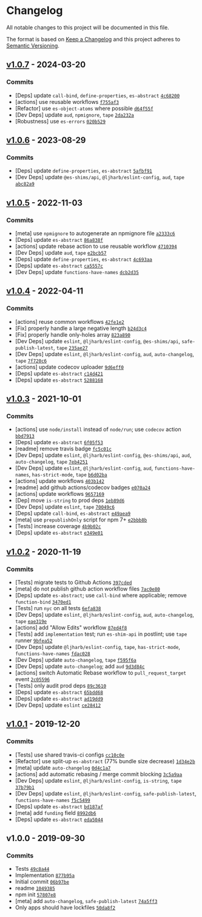 # Changelog

All notable changes to this project will be documented in this file.

The format is based on [Keep a Changelog](https://keepachangelog.com/en/1.0.0/)
and this project adheres to [Semantic Versioning](https://semver.org/spec/v2.0.0.html).

## [v1.0.7](https://github.com/es-shims/Array.prototype.reduce/compare/v1.0.6...v1.0.7) - 2024-03-20

### Commits

- [Deps] update `call-bind`, `define-properties`, `es-abstract` [`4c68200`](https://github.com/es-shims/Array.prototype.reduce/commit/4c68200a2ea24a919dfd3bd89c01953c34f85050)
- [actions] use reusable workflows [`f755af3`](https://github.com/es-shims/Array.prototype.reduce/commit/f755af3f6932130328b74c722bd4ff3db179eb7a)
- [Refactor] use `es-object-atoms` where possible [`d64f55f`](https://github.com/es-shims/Array.prototype.reduce/commit/d64f55f43784d01193858ab66b47cf7acbce6ee1)
- [Dev Deps] update `aud`, `npmignore`, `tape` [`2da232a`](https://github.com/es-shims/Array.prototype.reduce/commit/2da232a7dadedc545c5ebb89052f399f4e734748)
- [Robustness] use `es-errors` [`020b529`](https://github.com/es-shims/Array.prototype.reduce/commit/020b5296e26f15065ca0ac08ce565f47835e32c4)

## [v1.0.6](https://github.com/es-shims/Array.prototype.reduce/compare/v1.0.5...v1.0.6) - 2023-08-29

### Commits

- [Deps] update `define-properties`, `es-abstract` [`5afbf91`](https://github.com/es-shims/Array.prototype.reduce/commit/5afbf91e47c7be69e30237870d3bfbde32f092c3)
- [Dev Deps] update `@es-shims/api`, `@ljharb/eslint-config`, `aud`, `tape` [`abc82a9`](https://github.com/es-shims/Array.prototype.reduce/commit/abc82a9b428d695aba48b856221d1eb2c198d87b)

## [v1.0.5](https://github.com/es-shims/Array.prototype.reduce/compare/v1.0.4...v1.0.5) - 2022-11-03

### Commits

- [meta] use `npmignore` to autogenerate an npmignore file [`a2333c6`](https://github.com/es-shims/Array.prototype.reduce/commit/a2333c6370c478238b72d01d2b53b423ebb321c5)
- [Deps] update `es-abstract` [`86a838f`](https://github.com/es-shims/Array.prototype.reduce/commit/86a838f1faebb4fc6d2f7269fa186535121fd270)
- [actions] update rebase action to use reusable workflow [`4710394`](https://github.com/es-shims/Array.prototype.reduce/commit/4710394340a9cfe26758971559fd4b7b523827c5)
- [Dev Deps] update `aud`, `tape` [`e2bcb57`](https://github.com/es-shims/Array.prototype.reduce/commit/e2bcb57270484bbfdbb25d8d9d9a880061cf8e84)
- [Deps] update `define-properties`, `es-abstract` [`4c693aa`](https://github.com/es-shims/Array.prototype.reduce/commit/4c693aa96a66c374489afc2c0b2e8c0f433a0efe)
- [Deps] update `es-abstract` [`ca5557c`](https://github.com/es-shims/Array.prototype.reduce/commit/ca5557ce5a7b8b71a079687383e58f21c566bc6d)
- [Dev Deps] update `functions-have-names` [`dcb2d35`](https://github.com/es-shims/Array.prototype.reduce/commit/dcb2d3577b1a489d5b69e35b2e878dc4a3a242e0)

## [v1.0.4](https://github.com/es-shims/Array.prototype.reduce/compare/v1.0.3...v1.0.4) - 2022-04-11

### Commits

- [actions] reuse common workflows [`42fe1e2`](https://github.com/es-shims/Array.prototype.reduce/commit/42fe1e2f8182227dc46c8a4af82fee0ee949144b)
- [Fix] properly handle a large negative length [`b24d3c4`](https://github.com/es-shims/Array.prototype.reduce/commit/b24d3c47b1ddbd2296000c4483ad6c987127df90)
- [Fix] properly handle only-holes array [`823a890`](https://github.com/es-shims/Array.prototype.reduce/commit/823a89004496524c8915fc436b4c6279031db7fa)
- [Dev Deps] update `eslint`, `@ljharb/eslint-config`, `@es-shims/api`, `safe-publish-latest`, `tape` [`235ae27`](https://github.com/es-shims/Array.prototype.reduce/commit/235ae27d0561122eb771095a2f791bf024b12985)
- [Dev Deps] update `eslint`, `@ljharb/eslint-config`, `aud`, `auto-changelog`, `tape` [`7f720c6`](https://github.com/es-shims/Array.prototype.reduce/commit/7f720c66825ce7f5d1e8c21efc051d834fc9da00)
- [actions] update codecov uploader [`9d6eff0`](https://github.com/es-shims/Array.prototype.reduce/commit/9d6eff0e66c6d61db869e2fb7eb6c1f764f8dfd8)
- [Deps] update `es-abstract` [`c14d421`](https://github.com/es-shims/Array.prototype.reduce/commit/c14d421406593cc4208af26787b830c83a014bb7)
- [Deps] update `es-abstract` [`5288168`](https://github.com/es-shims/Array.prototype.reduce/commit/528816886ba56b5a0dabffa389708c1ecde09a18)

## [v1.0.3](https://github.com/es-shims/Array.prototype.reduce/compare/v1.0.2...v1.0.3) - 2021-10-01

### Commits

- [actions] use `node/install` instead of `node/run`; use `codecov` action [`bbd7913`](https://github.com/es-shims/Array.prototype.reduce/commit/bbd791365c6aaaf9bf65ea408fa24145dae37e96)
- [Deps] update `es-abstract` [`6f05f53`](https://github.com/es-shims/Array.prototype.reduce/commit/6f05f530335550a8b05d1a7e8b9ff9f9a1f36fa2)
- [readme] remove travis badge [`fc5c01c`](https://github.com/es-shims/Array.prototype.reduce/commit/fc5c01cb4168a7478b64f07d79dec2cd3d72cb30)
- [Dev Deps] update `eslint`, `@ljharb/eslint-config`, `@es-shims/api`, `aud`, `auto-changelog`, `tape` [`7eb4251`](https://github.com/es-shims/Array.prototype.reduce/commit/7eb4251db41fc6350fcc8b4e45fe0161a8d43c4b)
- [Dev Deps] update `eslint`, `@ljharb/eslint-config`, `aud`, `functions-have-names`, `has-strict-mode`, `tape` [`b6d02ba`](https://github.com/es-shims/Array.prototype.reduce/commit/b6d02ba6579bef59150af4d37d867a8e3e6d74f9)
- [actions] update workflows [`403b142`](https://github.com/es-shims/Array.prototype.reduce/commit/403b1423722ebcf236d8b0f34d9e8cd4f3820221)
- [readme] add github actions/codecov badges [`e070a24`](https://github.com/es-shims/Array.prototype.reduce/commit/e070a2455b14ac47ef133aca8119e7cbd114f2b8)
- [actions] update workflows [`9657169`](https://github.com/es-shims/Array.prototype.reduce/commit/96571694e39f29a70d4ab222715096b21dd0359f)
- [Dep] move `is-string` to prod deps [`1eb89d6`](https://github.com/es-shims/Array.prototype.reduce/commit/1eb89d620d4493988824aade117f3f66c42a82c7)
- [Dev Deps] update `eslint`, `tape` [`70049c6`](https://github.com/es-shims/Array.prototype.reduce/commit/70049c65f794931d586b8cbe07b722048f457211)
- [Deps] update `call-bind`, `es-abstract` [`e49aea9`](https://github.com/es-shims/Array.prototype.reduce/commit/e49aea9752701d79fbc8606a172fb7dbc4d179cc)
- [meta] use `prepublishOnly` script for npm 7+ [`e2bbb8b`](https://github.com/es-shims/Array.prototype.reduce/commit/e2bbb8b440389573b900b0c084b5149fb8a487e7)
- [Tests] increase coverage [`4b9b02c`](https://github.com/es-shims/Array.prototype.reduce/commit/4b9b02ca6d5ebca08c68442ec410252ca7403fac)
- [Deps] update `es-abstract` [`e349e01`](https://github.com/es-shims/Array.prototype.reduce/commit/e349e0133314f6d2443ca7cc6451f0403fa147c0)

## [v1.0.2](https://github.com/es-shims/Array.prototype.reduce/compare/v1.0.1...v1.0.2) - 2020-11-19

### Commits

- [Tests] migrate tests to Github Actions [`397cded`](https://github.com/es-shims/Array.prototype.reduce/commit/397cded4df1918965948f178060a9842d91f11ed)
- [meta] do not publish github action workflow files [`7ac0e80`](https://github.com/es-shims/Array.prototype.reduce/commit/7ac0e80845bf9dcf97d36ebe0fea1f11f4faf0ff)
- [Deps] update `es-abstract`; use `call-bind` where applicable; remove `function-bind` [`3470ed1`](https://github.com/es-shims/Array.prototype.reduce/commit/3470ed1ed6474c92dcc547929ab101322de9ee12)
- [Tests] run `nyc` on all tests [`6efa838`](https://github.com/es-shims/Array.prototype.reduce/commit/6efa838535903d2260b46bcc73a7e0c8c8c22e18)
- [Dev Deps] update `eslint`, `@ljharb/eslint-config`, `aud`, `auto-changelog`, `tape` [`eae319e`](https://github.com/es-shims/Array.prototype.reduce/commit/eae319ef283bad89ab807e73c931eb714ce06279)
- [actions] add "Allow Edits" workflow [`87ed4f8`](https://github.com/es-shims/Array.prototype.reduce/commit/87ed4f86ea68a88bd6e4b72c5ee6cccf2ac6ce02)
- [Tests] add `implementation` test; run `es-shim-api` in postlint; use `tape` runner [`9bfea52`](https://github.com/es-shims/Array.prototype.reduce/commit/9bfea523756dbd8dc9308916145f8d3a2fe46103)
- [Dev Deps] update `@ljharb/eslint-config`, `tape`, `has-strict-mode`, `functions-have-names` [`fdac028`](https://github.com/es-shims/Array.prototype.reduce/commit/fdac028b1e46873180cfae102d409d148fb3e6f7)
- [Dev Deps] update `auto-changelog`, `tape` [`f595f6a`](https://github.com/es-shims/Array.prototype.reduce/commit/f595f6a31eabeef2d92895855c818507fe6e0219)
- [Dev Deps] update `auto-changelog`; add `aud` [`9d3d84c`](https://github.com/es-shims/Array.prototype.reduce/commit/9d3d84c030f0350f5e98bd320ead76392b252240)
- [actions] switch Automatic Rebase workflow to `pull_request_target` event [`2c05596`](https://github.com/es-shims/Array.prototype.reduce/commit/2c055961d27ebcde19f5dde83e4e14eab945b924)
- [Tests] only audit prod deps [`89c3610`](https://github.com/es-shims/Array.prototype.reduce/commit/89c36102d528b1b17a56cf7ef0395cec83196e6f)
- [Deps] update `es-abstract` [`65bdd68`](https://github.com/es-shims/Array.prototype.reduce/commit/65bdd68d942a2d82e9c5548c25944b2bebb9a52d)
- [Deps] update `es-abstract` [`ad19dd9`](https://github.com/es-shims/Array.prototype.reduce/commit/ad19dd9a1008a05381bab87b79444cc93b28ac3b)
- [Dev Deps] update `eslint` [`ce28412`](https://github.com/es-shims/Array.prototype.reduce/commit/ce28412065431e3dc21010e6c7c981739676161e)

## [v1.0.1](https://github.com/es-shims/Array.prototype.reduce/compare/v1.0.0...v1.0.1) - 2019-12-20

### Commits

- [Tests] use shared travis-ci configs [`cc10c0e`](https://github.com/es-shims/Array.prototype.reduce/commit/cc10c0e89f27b1f1985ad927a98eb8f61f548645)
- [Refactor] use split-up `es-abstract` (77% bundle size decrease) [`1d34e2b`](https://github.com/es-shims/Array.prototype.reduce/commit/1d34e2b786eef0a699d15c2ade3afbbcd79b697a)
- [meta] update `auto-changelog` [`0d4c1a7`](https://github.com/es-shims/Array.prototype.reduce/commit/0d4c1a77ceb359ea57c6f4721bd2ac27029837f7)
- [actions] add automatic rebasing / merge commit blocking [`3c5a9aa`](https://github.com/es-shims/Array.prototype.reduce/commit/3c5a9aa612533f9288f092c48559100f0c7c0d51)
- [Dev Deps] update `eslint`, `@ljharb/eslint-config`, `is-string`, `tape` [`37b79b1`](https://github.com/es-shims/Array.prototype.reduce/commit/37b79b12e55fa1751a3d50e17822d85039c7d51d)
- [Dev Deps] update `eslint`, `@ljharb/eslint-config`, `safe-publish-latest`, `functions-have-names` [`f5c5499`](https://github.com/es-shims/Array.prototype.reduce/commit/f5c5499e6c41fd318b7e7149b240bdbb36e3542d)
- [Deps] update `es-abstract` [`bd187af`](https://github.com/es-shims/Array.prototype.reduce/commit/bd187af654f13a6f2a761e6919a35aa8e21ba0fb)
- [meta] add `funding` field [`8992db6`](https://github.com/es-shims/Array.prototype.reduce/commit/8992db65687dd6a0cb2a84feafe0405e564a4c1a)
- [Deps] update `es-abstract` [`eda5044`](https://github.com/es-shims/Array.prototype.reduce/commit/eda50449d54ab75b01754b61b72d51d1ca9a4dc7)

## v1.0.0 - 2019-09-30

### Commits

- Tests [`49c8a44`](https://github.com/es-shims/Array.prototype.reduce/commit/49c8a449b43cb6cc2784ff77cf10a1fee819e14f)
- Implementation [`877b95a`](https://github.com/es-shims/Array.prototype.reduce/commit/877b95a04f941d18dbc6081e026a49e14950a151)
- Initial commit [`06b97be`](https://github.com/es-shims/Array.prototype.reduce/commit/06b97bed9f8b2da62133d65449b6dc86bf0db0ee)
- readme [`1049385`](https://github.com/es-shims/Array.prototype.reduce/commit/1049385c90a912bd5196f5ecf2efb6e2ee942c0b)
- npm init [`57807e8`](https://github.com/es-shims/Array.prototype.reduce/commit/57807e8507a732cc0539e5f8154571b6952e30a4)
- [meta] add `auto-changelog`, `safe-publish-latest` [`74a5ff3`](https://github.com/es-shims/Array.prototype.reduce/commit/74a5ff39b29cd01ae6b25f32d2629bb53fef8380)
- Only apps should have lockfiles [`50da8f2`](https://github.com/es-shims/Array.prototype.reduce/commit/50da8f2127c825bdebbac921f38237fd495f5b65)

